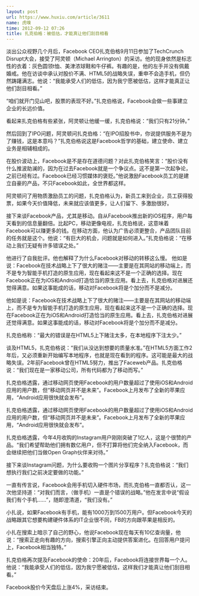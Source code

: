 ```yaml
---
layout: post
url: https://www.huxiu.com/article/3611
name: 虎嗅
time: 2012-09-12 07:26
title: 扎克伯格：被低估，才能真让他们刮目相看
---
```

淡出公众视野几个月后，Facebook CEO扎克伯格9月11日参加了TechCrunch Disrupt大会，接受了阿灵顿（Michael Arrington）的采访。他的现身依然是标志性的衣着：灰色圆领t恤、美津浓球鞋和牛仔裤。有趣的是，他的左手并没有佩戴婚戒。他在访谈中承认对股价不满、HTML5的战略失误，重申不会造手机，但仍然踌躇满志。他说：“我能承受人们的低估，因为我宁愿被低估，这样才能真正让他们刮目相看。”

“咱们就开门见山吧，股票的表现不好。”扎克伯格说，Facebook会做一些事建立企业的长远价值。

看起来扎克伯格有些紧张，阿灵顿让他缓一缓，扎克伯格说：“我们只有21分钟。”

然后回到了IPO问题，阿灵顿问扎克伯格：“在IPO招股书中，你说提供服务不是为了赚钱，这是本意吗？”扎克伯格说这是Facebook哲学的基础，建立使命、建立业务是相辅相成的。

在股价波动上，Facebook是不是存在道德问题？对此扎克伯格笑言：“股价没有什么推波助澜的，因为在过去Facebook就是一个争议点。这不是第一次起争论，之前已经有过。Facebook已经习惯媒体的褒贬。”他说激励Facebook员工的是建立自豪的产品，不只Facebook如此，全世界都这样。

阿灵顿问了用物质激励员工的问题，扎克伯格认为，新员工来到企业，员工获得股票，如果今天价值降低，未来就应该值更多，让人们留下、多激励很好。

接下来谈Facebook产品，尤其是移动。自从Facebook推出新的iOS程序，用户每天看到的信息量翻倍。比起PC，移动更像电视，扎克伯格说，这意味着Facebook可以赚更多的钱。在移动方面，他认为广告必须更整合，产品团队目前的任务就是这个。他说：“有巨大的机会，问题就是如何进入。”扎克伯格说：“在移动上我们无疑有许多错误之处。”

他进行了自我批评。他也解释了为什么Facebook对移动的转移这么慢。 他如是说：Facebook在技术战略上下了很大的赌注——主要是在其网站的移动端上，而不是专为智能手机打造的原生应用，现在看起来这不是一个正确的选择。现在Facebook正在为iOS和Android打造恰当的原生应用。看上去，扎克伯格对进展还觉得满意。如果这事能成的话，移动对Facebook将是个加分而不是减分。

他如是说：Facebook在技术战略上下了很大的赌注——主要是在其网站的移动端上，而不是专为智能手机打造的原生应用，现在看起来这不是一个正确的选择。现在Facebook正在为iOS和Android打造恰当的原生应用。看上去，扎克伯格对进展还觉得满意。如果这事能成的话，移动对Facebook将是个加分而不是减分。

扎克伯格称：“最大的错误是在HTML5上下赌注太多，在本地程序下注太少。”

谈及HTML5，扎克伯格说：“我们从没达到想要的质量水准。”在HTML5方面工作2年后，又必须重新开始编写本地程序，也就是现在看到的程序。这可能是最大的战略失误。2年前Facebook曾在HTML5努力，推出了Faceweb产品。扎克伯格说：“我们现在是一家移动公司，所有代码都为了移动而写。”

扎克伯格透露，通过移动网页使用Facebook的用户数量超过了使用iOS和Android应用的用户数，但“移动网页并不是未来”。Facebook上月发布了全新的苹果应用，“Android应用很快就会发布”。

扎克伯格透露，通过移动网页使用Facebook的用户数量超过了使用iOS和Android应用的用户数，但“移动网页并不是未来”。Facebook上月发布了全新的苹果应用，“Android应用很快就会发布”。

扎克伯格透露，今年4月收购的Instagram用户刚刚突破了1亿人，这是个很赞的产品。“我们希望帮助他们拥有数亿用户，但不打算将他们完全纳入Facebook，而会继续把他们当做Open Graph伙伴来对待。”

接下来谈Instagram问题，为什么要收购一个图片分享程序？扎克伯格说：“我们想执行我们之前决定要做的功能。”

一直有传言说，Facebook会用手机切入硬件市场，而扎克伯格一直都否认，这一次他坚持道：“对我们而言，（做手机）一直是个错误的战略。”他在发言中说“假设我们有个手机……”，随即澄清道，“我们没有。”

小扎说，如果Facebook有手机，能有1000万到1500万用户。但Facebook今天的战略跟其它想要构建硬件体系的IT企业很不同，FB的方向跟苹果是相反的。

小扎在搜索上暗示了自己的野心，他说Facebook现在每天有10亿查询量，他说：“搜索正走向有趣的方向，搜索引擎正向主动提供答案进化。在回答用户提问上，Facebook相当独特。”

扎克伯格再次提及Facebook的使命：20年后，Facebook将连接世界每一个人。他说：“我能承受人们的低估，因为我宁愿被低估，这样我们才能真让他们刮目相看。”

Facebook股价今天盘后上涨4%，采访结束。

